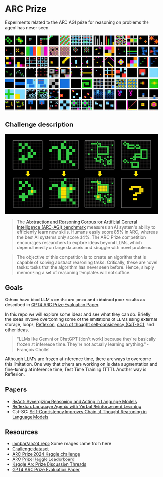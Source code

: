 # ARC Prize
Experiments related to the ARC AGI prize for reasoning on problems the agent has never seen.

![challenge samples](doc/img/2024-06-25-11-48-13.png)

## Challenge description
![challenge flood fill sample](doc/img/2024-07-15-15-51-27.png)
> The [Abstraction and Reasoning Corpus for Artificial General Intelligence (ARC-AGI) benchmark](https://arcprize.org/) measures an AI system's ability to efficiently learn new skills. Humans easily score 85% in ARC, whereas the best AI systems only score 34%. The ARC Prize competition encourages researchers to explore ideas beyond LLMs, which depend heavily on large datasets and struggle with novel problems.

> The objective of this competition is to create an algorithm that is capable of solving abstract reasoning tasks. Critically, these are novel tasks: tasks that the algorithm has never seen before. Hence, simply memorizing a set of reasoning templates will not suffice.

## Goals
Others have tried LLM's on the arc-prize and obtained poor results as described in [GPT4 ARC Prize Evaluation Paper](https://openreview.net/pdf?id=3rGT5OkzpC).  

In this repo we will explore some ideas and see what they can do.  Briefly the ideas involve overcoming some of the limitations of LLMs using external storage, loops, [Reflexion](https://arxiv.org/pdf/2303.11366), [chain of thought self-consistency (CoT-SC)](https://arxiv.org/abs/2203.11171), and other ideas.

> "LLMs like Gemini or ChatGPT [don't work] because they're basically frozen at inference time. They're not actually learning anything." - François Chollet

Although LLM's are frozen at inference time, there are ways to overcome this limitation.  One way that others are working on is data augmentation and fine-tuning at inference time, Test Time Training (TTT).  Another way is Reflexion.

## Papers
* [ReAct: Synergizing Reasoning and Acting in Language Models](https://arxiv.org/abs/2210.03629)
* [Reflexion: Language Agents with Verbal Reinforcement Learning](https://arxiv.org/pdf/2303.11366)
* Cot-SC: [Self-Consistency Improves Chain of Thought Reasoning in Language Models](https://arxiv.org/abs/2203.11171)

## Resources

* [ironbar/arc24 repo](https://github.com/ironbar/arc24) Some images came from here
* [Challenge dataset](https://github.com/fchollet/ARC-AGI/tree/master)
* [ARC Prize 2024 Kaggle challenge](https://www.kaggle.com/competitions/arc-prize-2024/overview)
* [ARC Prize Kaggle Leaderboard](https://www.kaggle.com/competitions/arc-prize-2024/leaderboard)
* [Kaggle Arc Prize Discussion Threads](https://www.kaggle.com/competitions/arc-prize-2024/discussion/545671)
* [GPT4 ARC Prize Evaluation Paper](https://openreview.net/pdf?id=3rGT5OkzpC)